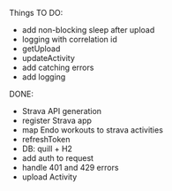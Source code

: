 Things TO DO:
* add non-blocking sleep after upload
* logging with correlation id
* getUpload
* updateActivity
* add catching errors
* add logging

DONE:
* Strava API generation
* register Strava app
* map Endo workouts to strava activities
* refreshToken
* DB: quill + H2
* add auth to request
* handle 401 and 429 errors
* upload Activity
